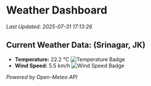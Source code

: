 
# Weather Dashboard

_Last Updated: 2025-07-31 17:13:26_

## Current Weather Data: (Srinagar, JK)
- **Temperature:** 22.2 °C ![Temperature Badge](https://img.shields.io/badge/Temperature-Medium%20Temp-green)
- **Wind Speed:** 5.5 km/h ![Wind Speed Badge](https://img.shields.io/badge/Wind%20Speed-Light%20Wind-blue)

*Powered by Open-Meteo API*
